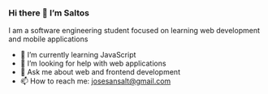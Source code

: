 ### Hi there 👋 I’m Saltos

I am a software engineering student focused on learning web development and mobile applications

- 🌱 I’m currently learning JavaScript
- 🤔 I’m looking for help with web applications
- 💬 Ask me about web and frontend development
- 📫 How to reach me: josesansalt@gmail.com
